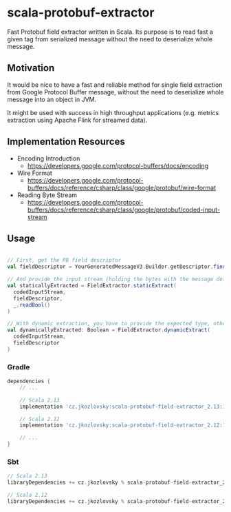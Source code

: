 # scala-protobuf-extractor
Fast Protobuf field extractor written in Scala. Its purpose is to read fast a given tag from serialized message without the need to deserialize whole message.

## Motivation
It would be nice to have a fast and reliable method for single field extraction from Google Protocol Buffer message, without the need to deserialize whole message into an object in JVM.

It might be used with success in high throughput applications (e.g. metrics extraction using Apache Flink for streamed data).

## Implementation Resources

- Encoding Introduction
  - https://developers.google.com/protocol-buffers/docs/encoding
- Wire Format
  - https://developers.google.com/protocol-buffers/docs/reference/csharp/class/google/protobuf/wire-format
- Reading Byte Stream
  - https://developers.google.com/protocol-buffers/docs/reference/csharp/class/google/protobuf/coded-input-stream

## Usage

```scala

// First, get the PB field descriptor
val fieldDescriptor = YourGeneratedMessageV3.Builder.getDescriptor.findFieldByName("fieldName")

// And provide the input stream (holding the bytes with the message definition) to method for particular field type extraction
val staticallyExtracted = FieldExtractor.staticExtract(
  codedInputStream,
  fieldDescriptor,
  _.readBool()
)

// With dynamic extraction, you have to provide the expected type, otherwise, AnyRef will be returned by default
val dynamicallyExtracted: Boolean = FieldExtractor.dynamicExtract(
  codedInputStream,
  fieldDescriptor
)
```

### Gradle

```gradle
dependencies {
    // ...

    // Scala 2.13
    implementation 'cz.jkozlovsky:scala-protobuf-field-extractor_2.13:1.0.0'

    // Scala 2.12
    implementation 'cz.jkozlovsky:scala-protobuf-field-extractor_2.12:1.0.0'

    // ...
}
```

### Sbt

```sbt
// Scala 2.13
libraryDependencies += cz.jkozlovsky % scala-protobuf-field-extractor_2.13 % 1.0.0

// Scala 2.12
libraryDependencies += cz.jkozlovsky % scala-protobuf-field-extractor_2.12 % 1.0.0
```
